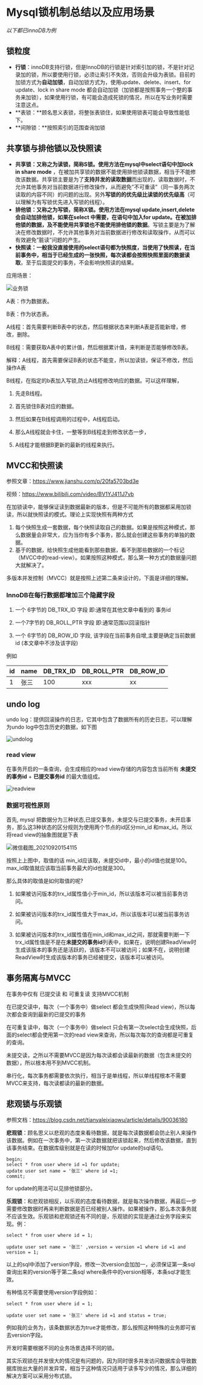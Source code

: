 # Mysql锁机制总结以及应用场景

*以下都已innoDB为例*

## 锁粒度

- **行锁**：innoDB支持行锁，但是InnoDB的行锁是针对索引加的锁，不是针对记录加的锁，所以要使用行锁，必须让索引不失效，否则会升级为表锁。目前的加锁方式为**自动加锁**，自动加锁方式为，使用update、delete、insert、for update、lock in share mode 都会自动加锁（加锁都是按照事务一个整的事务来加锁），如果使用行锁，有可能会造成死锁的情况，所以在写业务时需要注意这点。
- **表锁：**顾名思义表锁，将整张表锁住，如果使用锁表可能会导致性能低下。
- **间隙锁：**按照索引的范围查询加锁



## 共享锁与排他锁以及快照读

- **共享锁：**又称之为读锁，简称S锁。使用方法在mysql中select语句中加**lock in share mode** ，在被加共享锁的数据不能使用排他锁读数据，相当于不能修改该数据。共享锁主要是为了**支持并发的读取数据**而出现的，读取数据时，不允许其他事务对当前数据进行修改操作，从而避免”不可重读”（同一事务两次读取的内容不同）的问题的出现。另外**写锁的的优先级比读锁的优先级高**（可以理解为有写锁优先进入写锁的线程）。
- **排他锁：**又称之为写锁，简称X锁。使用方法在mysql update,insert,delete会自动加排他锁，如果在select 中需要，在语句中加入for update。在被加排他锁的数据，及**不能使用共享锁也不能使用排他锁的数据**。写锁主要是为了解决在修改数据时，不允许其他事务对当前数据进行修改和读取操作，从而可以有效避免”脏读”问题的产生。
- **快照读：**一般我没直接使用的select语句都为快照度，当使用了快照读，在当前事务中，相当于已经生成的一张快照，每次读都会按照**快照里面的数据读取**，至于后面提交的事务，不会影响快照读的结果。

应用场景：

![业务锁](.\image\业务锁.png)

A表：作为数据表。

B表：作为状态表。

A线程：首先需要判断B表中的状态，然后根据状态来判断A表是否能新增，修改，删除。

B线程：需要获取A表中的累计值，然后根据累计值，来判断是否能够修改B表。

解释：A线程，首先需要保证B表的状态不能变，所以加读锁，保证不修改，然后操作A表

B线程，在指定的b表加入写锁,防止A线程修改响应的数据。可以这样理解，

1. 先走B线程。

2. 首先锁住B表对应的数据。

3. 然后如果在B线程调用的过程中，A线程启动。

4. 那么A线程就会卡住，一整等到B线程走到修改状态一步，

5. A线程才能根据B更新的最新的线程来执行。

## MVCC和快照读

参照文章：https://www.jianshu.com/p/20fa5703bd3e

视频：https://www.bilibili.com/video/BV1YJ411J7vb

在加锁读中，能够保证读到数据最新的版本，但是不可能所有的数据都采用加锁读，所以就快照读的模式。理论上实现快照有两种方式

1. 每个快照生成一套数据，每个快照读取自己的数据。如果是按照这种模式，那么数据量会非常大，应为当你有多个事务，那么就会创建这些事务的单独的数据。
2. 基于的数据，给快照生成他能看到那些数据，看不到那些数据的一个标记（MVCC中的read-view）。如果按照这种模式，那么第一种方式的数据量问题大就解决了。

多版本并发控制（MVCC）就是按照上述第二条来设计的，下面是详细的理解。

### InnoDB在每行数据都增加三个隐藏字段

1. 一个 6字节的 DB_TRX_ID 字段 即:通常在其他文章中看到的 事务id

2. 一个7字节的 DB_ROLL_PTR 字段 即:通常范围以回滚指针

3. 一个 6字节的 DB_ROW_ID 字段, 该字段在当前事务自增,主要是确定当前数据id (本文章中不涉及该字段)

例如

| id   | name | DB_TRX_ID | DB_ROLL_PTR | DB_ROW_ID |
| ---- | ---- | --------- | ----------- | --------- |
| 1    | 张三 | 100       | xxx         | xx        |

## undo log

undo log：提供回滚操作的日志，它其中包含了数据所有的历史日志，可以理解为undo log中包含历史的数据，如下图

![undolog](.\image\undolog.png)

### read view

在事务开启的一条查询，会生成相应的read view存储的内容包含当前所有 **未提交的事务id** + **已提交事务id** 的最大值组成。

![readview](.\image\readview.png)

### 数据可视性原则

首先, mysql 把数据分为三种状态,已提交事务，未提交与已提交事务，未开启事务，那么这3种状态的区分规则为使用两个节点的id区分min_id 和max_id。所以将read view的抽象图就是下表

![微信截图_20210920154115](.\image\微信截图_20210920154115.png)

按照上上图中，取值的话 min_id应该取，未提交id中，最小的id值也就是100。max_id取值就应该取当前事务最大的id也就是300。

那么具体的取值是如何取值的呢?

1. 如果被访问版本的trx_id属性值小于min_id，所以该版本可以被当前事务访问。

2. 如果被访问版本的trx_id属性值大于max_id，所以该版本可以被当前事务访问。

4. 如果被访问版本的trx_id属性值在min_id和max_id之间，那就需要判断一下trx_id属性值是不是在**未提交的事务id**列表中，如果在，说明创建ReadView时生成该版本的事务还是活跃的，该版本不可以被访问；如果不在，说明创建ReadView时生成该版本的事务已经被提交，该版本可以被访问。

## 事务隔离与MVCC

在事务中仅有 已提交读 和 可重复读 支持MVCC机制

在已提交读中，每次（一个事务中）做select 都会生成快照(Read view)，所以每次都会查询到最新的已提交的事务

在可重复读中，每次（一个事务中）做select 只会有第一次select会生成快照，后面的select都会使用第一次的read view来查询，所以每次每次的查询都是可重复的查询。

未提交读，之所以不需要MVCC是因为每次读都会读最新的数据（包含未提交的数据），所以根本用不到MVCC机制。

串行化，每次事务都需要依次执行，相当于是单线程，所以单线程根本不需要MVCC来支持，每次读都读的最新的数据。

##  悲观锁与乐观锁

参照文档：https://blog.csdn.net/tianyaleixiaowu/article/details/90036180

**悲观锁**：顾名思义以悲观的态度来看待数据，就是每次读数据都会防止别人来操作该数据。例如在一次事务中，第一次读数据就把该锁起来，然后修改该数据，直到该事务结束。在数据库级别就是在读的时候加for update的sql语句。

```
begin;
select * from user where id =1 for update;
update user set name = '张三' where id =1;
commit;
```

for update的用法可以见排他锁部分。

**乐观锁**：和悲观锁相反，以乐观的态度看待数据，就是每次操作数据，再最后一步需要修改数据时再来判断数据是否已经被别人操作。如果被操作，那么本次事务就不应该生效。乐观锁和悲观锁还有不同的是，乐观锁的实现是通过业务字段来实现。例：

```
select * from user where id = 1;

update user set name = '张三' ,version = version =1 where id =1 and version = 1;
```

以上的sql中添加了version字段，修改一次version会加加一，必须保证第一条sql查询出来的version等于第二条sql where条件中的version相等，本条sql才能生效。

有种情况不需要使用version字段例如：

```
select * from user where id = 1;

update user set name = '张三' where id =1 and status = true;
```

例如我的业务为，该条数据状态为true才能修改，那么按照这种特殊的业务即可省去version字段。

开发时需要根据不同的业务场景选择不同的锁。

其实乐观锁在并发很大的情况是有问题的，因为同时很多并发访问数据库会导致数据库抛出大量的并发异常，相当于这种情况只适用于读多写少的情况，那么详细的解决方案可以采用分布式锁。

